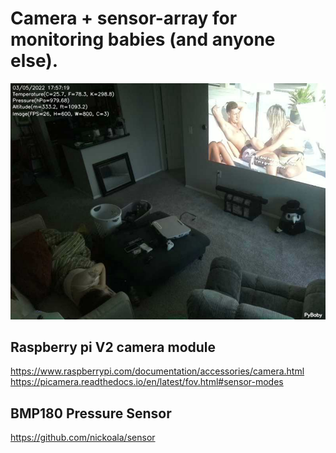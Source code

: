 # Camera + sensor-array for monitoring babies (and anyone else).

![Example](https://github.com/adfindlater/pybaby/blob/main/.example.png)

## Raspberry pi V2 camera module
https://www.raspberrypi.com/documentation/accessories/camera.html
https://picamera.readthedocs.io/en/latest/fov.html#sensor-modes

## BMP180 Pressure Sensor
https://github.com/nickoala/sensor
